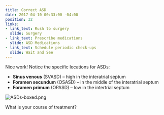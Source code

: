 ```yaml
---
title: Correct ASD
date: 2017-04-10 00:33:00 -04:00
position: 32
links:
- link_text: Rush to surgery
  slide: Surgery
- link_text: Prescribe medications
  slide: ASD Medications
- link_text: Schedule periodic check-ups
  slide: Wait and See
---
```


Nice work! Notice the specific locations for ASDs:

* **Sinus venous** (SVASD) – high in the interatrial septum
* **Foramen secundum** (OSASD) – in the middle of the interatrial septum
* **Foramen primum** (OPASD) – low in the intertrial septum

![ASDs-boxed.png](/uploads/ASDs-boxed.png)

What is your course of treatment?